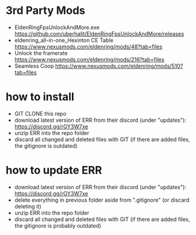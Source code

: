 # 3rd Party Mods

- EldenRingFpsUnlockAndMore.exe https://github.com/uberhalit/EldenRingFpsUnlockAndMore/releases
- eldenring_all-in-one_Hexinton CE Table https://www.nexusmods.com/eldenring/mods/48?tab=files
- Unlock the framerate https://www.nexusmods.com/eldenring/mods/216?tab=files
- Seamless Coop https://www.nexusmods.com/eldenring/mods/510?tab=files

# how to install

- GIT CLONE this repo
- download latest version of ERR from their discord (under "updates"): https://discord.gg/rGY3W7xe
- unzip ERR into the repo folder
- discard all changed and deleted files with GIT (if there are added files, the gitignore is outdated)

# how to update ERR

- download latest version of ERR from their discord (under "updates"): https://discord.gg/rGY3W7xe
- delete everything in previous folder aside from ".gitignore" (or discard deleting it)
- unzip ERR into the repo folder
- discard all changed and deleted files with GIT (if there are added files, the gitignore is probably outdated)
